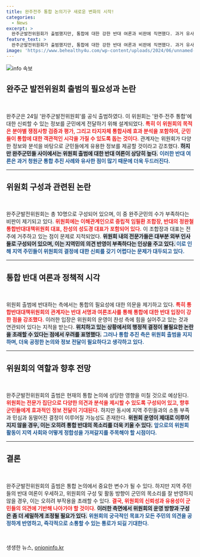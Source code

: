 ```yaml
---
title: 완주전주 통합 논의기구 새로운 변화의 시작!
categories:
  - News
excerpt: >
  완주군발전위원회가 출범했지만, 통합에 대한 강한 반대 여론과 비판에 직면했다. 과거 유사 사례와의 비교, 위원회 구성원의 지역성 문제로 의문이 제기되며, 군민의 신뢰를 얻기 위한 적절한 접근이 요구되고 있다.
feature_text: >
  완주군발전위원회가 출범했지만, 통합에 대한 강한 반대 여론과 비판에 직면했다. 과거 유사 사례와의 비교, 위원회 구성원의 지역성 문제로 의문이 제기되며, 군민의 신뢰를 얻기 위한 적절한 접근이 요구되고 있다.
image: 'https://www.behealthy4u.com/wp-content/uploads/2024/06/unnamed-file.png'
---
```


<p><img src="https://www.behealthy4u.com/wp-content/uploads/2024/06/unnamed-file.png" alt="info 속보" /></p>

<h2 data-ke-size="size26">완주군 발전위원회 출범의 필요성과 논란</h2>

<p data-ke-size="size16">&nbsp;</p>

<p>완주군은 24일 '완주군발전위원회'를 공식 출범하였다. 이 위원회는 '완주·전주 통합'에 대한 신뢰할 수 있는 정보를 군민에게 전달하기 위해 설계되었다. <b><span style="color: #ee2323;">특히 이 위원회의 목적은 분야별 쟁점사항 검증과 평가, 그리고 타지자체 통합사례 효과 분석을 포함하여, 군민들이 통합에 대한 객관적인 시각을 가질 수 있도록 돕는 것이다.</span></b> 관계자는 위원회가 다양한 정보와 분석을 바탕으로 군민들에게 유용한 정보를 제공할 것이라고 강조했다. <b><span style="background-color: #21538527;">하지만 완주군민들 사이에서는 위원회 출범에 대한 반대 여론이 상당히 높다.</span></b> <b><span style="color: #1a5490;">이러한 반대 여론은 과거 청원군 통합 추진 사례와 유사한 점이 많기 때문에 더욱 두드러진다.</span></b></p>

<hr>

<h2 data-ke-size="size26">위원회 구성과 관련된 논란</h2>

<p data-ke-size="size16">&nbsp;</p>

<p>완주군발전위원회는 총 10명으로 구성되어 있으며, 이 중 완주군민의 수가 부족하다는 비판이 제기되고 있다. <b><span style="color: #ee2323;">위원회에는 이해관계인으로 중립적 임필환 조합장, 반대의 정완철 통합반대대책위원회 대표, 찬성의 성도경 대표가 포함되어 있다.</span></b> 이 조합장과 대표는 전주에 거주하고 있는 점이 문제로 지적되었다. <b><span style="background-color: #21538527;">위원회 내의 전문가들은 대부분 외부 인사들로 구성되어 있으며, 이는 지역민의 의견 반영이 부족하다는 인상을 주고 있다. </span></b> <b><span style="color: #1a5490;">이로 인해 지역 주민들이 위원회의 결정에 대한 신뢰를 갖기 어렵다는 문제가 대두되고 있다.</span></b></p>

<hr>

<h2 data-ke-size="size26">통합 반대 여론과 정책적 시각</h2>

<p data-ke-size="size16">&nbsp;</p>

<p>위원회 출범에 반대하는 측에서는 통합의 필요성에 대한 의문을 제기하고 있다. <b><span style="color: #ee2323;">특히 통합반대대책위원회의 관계자는 반대 서명과 여론조사를 통해 통합에 대한 반대 입장이 강한 점을 강조했다.</span></b> 이러한 입장은 위원회의 운영이 찬성 측에 힘을 실어주고 있는 것과 연관되어 있다는 지적을 받는다. <b><span style="background-color: #21538527;">위치하고 있는 상황에서의 행정적 결정이 불필요한 논란을 초래할 수 있다는 점에서 우려를 표명했다.</span></b> <b><span style="color: #1a5490;">그러나 통합 추진 측은 위원회 출범을 지지하며, 더욱 공정한 논의와 정보 전달이 필요하다고 생각하고 있다.</span></b></p>

<hr>

<h2 data-ke-size="size26">위원회의 역할과 향후 전망</h2>

<p data-ke-size="size16">&nbsp;</p>

<p>완주군발전위원회의 출범은 현재의 통합 논의에 상당한 영향을 미칠 것으로 예상된다. <b><span style="color: #ee2323;">위원회는 전문가 집단으로 다양한 의견과 분석을 제시할 수 있도록 구성되어 있고, 향후 군민들에게 효과적인 정보 전달이 기대된다.</span></b> 하지만 동시에 지역 주민들과의 소통 부족과 민심과 동떨어진 결정이 이루어질 가능성도 존재한다. <b><span style="background-color: #21538527;">위원회 운영이 제대로 이루어지지 않을 경우, 이는 오히려 통합 반대의 목소리를 더욱 키울 수 있다.</span></b> <b><span style="color: #1a5490;">앞으로의 위원회 활동이 지역 사회와 어떻게 정합성을 가져갈지를 주목해야 할 시점이다.</span></b></p>

<hr>

<h2 data-ke-size="size26">결론</h2>

<p data-ke-size="size16">&nbsp;</p>

<p>완주군발전위원회의 출범은 통합 논의에서 중요한 변수가 될 수 있다. 하지만 지역 주민들의 반대 여론이 우세하고, 위원회의 구성 및 활동 방향이 군민의 목소리를 잘 반영하지 않을 경우, 이는 오히려 부작용을 초래할 수 있다. <b><span style="color: #ee2323;">결국, 위원회의 신뢰성과 유용성이 군민들의 의견에 기반해 나아가야 할 것이다.</span></b> <b><span style="background-color: #21538527;">이러한 측면에서 위원회의 운영 방향과 구성은 좀 더 세밀하게 조정될 필요가 있다.</span></b> <b><span style="color: #1a5490;">위원회의 궁극적인 목표가 모든 주민의 의견을 공정하게 반영하고, 즉각적으로 소통할 수 있는 통로가 되길 기대한다.</span></b></p>

<p data-ke-size="size16">&nbsp;</p>
생생한 뉴스, <a href="https://onioninfo.kr" rel="dofollow">onioninfo.kr</a>


